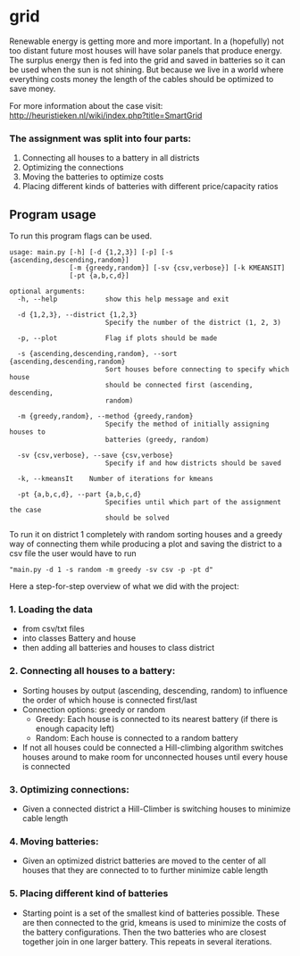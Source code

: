 # grid
Renewable energy is getting more and more important. In a (hopefully) not too distant future most houses will have solar panels that produce energy. The surplus energy then is fed into the grid and saved in batteries so it can be used when the sun is not shining. But because we live in a world where everything costs money the length of the cables should be optimized to save money.

For more information about the case visit:
http://heuristieken.nl/wiki/index.php?title=SmartGrid

### The assignment was split into four parts:
1. Connecting all houses to a battery in all districts
2. Optimizing the connections
3. Moving the batteries to optimize costs
4. Placing different kinds of batteries with different price/capacity ratios


## Program usage
To run this program flags can be used.

    usage: main.py [-h] [-d {1,2,3}] [-p] [-s {ascending,descending,random}]
                   [-m {greedy,random}] [-sv {csv,verbose}] [-k KMEANSIT]
                   [-pt {a,b,c,d}]

    optional arguments:
      -h, --help            show this help message and exit

      -d {1,2,3}, --district {1,2,3}
                            Specify the number of the district (1, 2, 3)

      -p, --plot            Flag if plots should be made

      -s {ascending,descending,random}, --sort {ascending,descending,random}
                            Sort houses before connecting to specify which house
                            should be connected first (ascending, descending,
                            random)

      -m {greedy,random}, --method {greedy,random}
                            Specify the method of initially assigning houses to
                            batteries (greedy, random)

      -sv {csv,verbose}, --save {csv,verbose}
                            Specify if and how districts should be saved

      -k, --kmeansIt	Number of iterations for kmeans

      -pt {a,b,c,d}, --part {a,b,c,d}
                            Specifies until which part of the assignment the case
                            should be solved


To run it on district 1 completely with random sorting houses and a greedy way of connecting them while producing a plot and saving the district to a csv file the user would have to run

    "main.py -d 1 -s random -m greedy -sv csv -p -pt d"


Here a step-for-step overview of what we did with the project:
### 1. Loading the data
  - from csv/txt files
  - into classes Battery and house
  - then adding all batteries and houses to class district
### 2. Connecting all houses to a battery:
  - Sorting houses by output (ascending, descending, random) to influence the order of which house is connected first/last
  - Connection options: greedy or random
     - Greedy: Each house is connected to its nearest battery (if there is enough capacity left)
      - Random: Each house is connected to a random battery
  - If not all houses could be connected a Hill-climbing algorithm switches houses around to make room for unconnected houses until every house is connected
### 3. Optimizing connections:
- Given a connected district a Hill-Climber is switching houses to minimize cable length
### 4. Moving batteries:
- Given an optimized district batteries are moved to the center of all houses that they are connected to to further minimize cable length
### 5. Placing different kind of batteries
- Starting point is a set of the smallest kind of batteries possible. These are then connected to the grid, kmeans is used to minimize the costs of the battery configurations. Then the two batteries who are closest together join in one larger battery. This repeats in several iterations.
